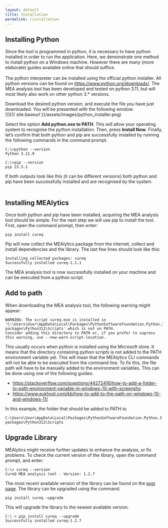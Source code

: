 ```yaml
---
layout: default
title: Installation
permalink: /installation
---
```


## Installing Python

Since the tool is programmed in python, it is necessary to have python installed in order to run the application. Here, we demonstrate one method to install python on a Windows machine. However there are many (more elaborate) guides available online that should suffice.<br>
<br>
The python interpreter can be installed using the official python installer. All python versions can be found on https://www.python.org/downloads/. The MEA analysis tool has been developed and tested on python 3.11, but will most likely also work on other python 3.* versions.<br>

Download the desired python version, and execute the file you have just downloaded. You will be presented with the following window:<br>
![]({{ site.baseurl }}/assets/images/python_installer.png)

Select the option **Add python.exe to PATH**. This will allow your operating system to recognise the python installation. Then, press **Install Now**. Finally, let’s confirm that both python and pip are successfully installed by running the following commands in the command prompt.<br>
```console
C:\>python --version
Python 3.11.9

C:\>pip --version
pip 23.3.1
```
If both outputs look like this (it can be different versions) both python and pip have been successfully installed and are recognised by the system.<br>
<br>

## Installing MEAlytics
Once both python and pip have been installed, acquiring the MEA analysis tool should be simple. For the next step we will use pip to install the tool.<br>
First, open the command prompt, then enter:
```console
pip install cureq
```
Pip will now collect the MEAlytics package from the internet, collect and install dependencies and the library. The last few lines should look like this:
```console
Installing collected packages: cureq
Successfully installed cureq-1.1.1
```
The MEA analysis tool is now successfully installed on your machine and can be executed from a python script.

## Add to path
When downloading the MEA analysis tool, the following warning might appear:
```console
WARNING: The script cureq.exe is installed in 'C:\Users\User\AppData\Local\Packages\PythonSoftwareFoundation.Python.3.12_qbz5n2kfra8p0\LocalCache\local-packages\Python312\Scripts' which is not on PATH.
Consider adding this directory to PATH or, if you prefer to supress this warning, use --now-warn-script-location.
```
This usually occurs when python is installed using the Microsoft store. It means that the directory containing python scripts is not added to the PATH environment variable yet. This will mean that the MEAlytics CLI commands will not be able to be executed from the command line. To fix this, the file path will have to be manually added to the environment variables. This can be done using one of the following guides:

- https://stackoverflow.com/questions/44272416/how-to-add-a-folder-to-path-environment-variable-in-windows-10-with-screensho
- https://www.eukhost.com/kb/how-to-add-to-the-path-on-windows-10-and-windows-11/ 

In this example, the folder that should be added to PATH is:
```console
C:\Users\User\AppData\Local\Packages\PythonSoftwareFoundation.Python.3.12_qbz5n2kfra8p0\LocalCache\local-packages\Python312\Scripts
```

## Upgrade Library
MEAlytics might receive further updates to enhance the analysis, or fix problems. To check the current version of the library, open the command prompt, and enter:
```console
C:\> cureq --version    
CureQ MEA analysis tool - Version: 1.2.7
```

The most recent available version of the library can be found on the [pypi page](https://pypi.org/project/CureQ/). The library can be upgraded using the command:
```console
pip install cureq –upgrade
```
This will upgrade the library to the newest available version.

```console
C:\ > pip install cureq --upgrade
Successfully installed cureq-1.2.7
```
